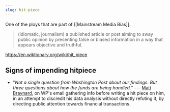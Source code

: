```yaml
---
slug: hit-piece
---
```


One of the ploys that are part of [[Mainstream Media Bias]].

> (idiomatic, journalism) a published article or post aiming to sway public opinion by presenting false or biased information in a way that appears objective and truthful.  

<https://en.wiktionary.org/wiki/hit_piece>

## Signs of impending hitpiece

* "*Not a single question from Washington Post about our findings. But three questions about how the funds are being handled.*" --- [Matt Braynard](https://twitter.com/MattBraynard/status/1334914532880363526), on WP's email gathering info before writing a hit piece on him, in an attempt to discredit his data analysis without directly refuting it, by directing public attention towards financial transactions.